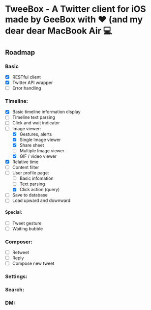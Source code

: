# TweeBox - A Twitter client for iOS made by GeeBox with ❤️ (and my dear dear MacBook Air 💻

## Roadmap
### Basic
- [x] RESTful client
- [x] Twitter API wrapper
- [ ] Error handling

### Timeline:
- [x] Basic timeline information display
- [ ] Timeline text parsing
- [ ] Click and wait indicator
- [ ] Image viewer:
  - [x] Gestures, alerts
  - [x] Single Image viewer
  - [x] Share sheet
  - [ ] Multiple Image viewer
  - [x] GIF / video viewer

- [x] Relative time
- [ ] Content filter
- [ ] User profile page: 
  - [ ] Basic infomation
  - [ ] Text parsing
  - [x] Click action (query)
- [ ] Save to database
- [ ] Load upward and downward

#### Special:
- [ ] Tweet gesture
- [ ] Waiting bubble

### Composer:
- [ ] Retweet
- [ ] Reply
- [ ] Compose new tweet

### Settings:

### Search:

### DM:
